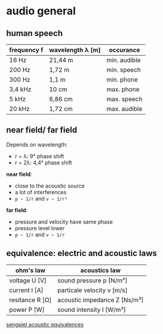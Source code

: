 
# audio general

## human speech
| frequency f | wavelength λ [m] | occurance |
| - | - | - |
| 16 Hz   | 21,44 m | min. audible |
| 200 Hz  |  1,72 m | min. speech |
| 300 Hz  |  1,1 m  | min. phone |
| 3,4 kHz |  10 cm  | max. phone |
| 5 kHz   | 6,86 cm | max. speech |
| 20 kHz  | 1,72 cm | max. audible |

## near field/ far field
Depends on wavelength:
- r = λ: 9° phase shift
- r = 2λ: 4,4° phase shift

**near field**:  
- close to the acoustic source
- a lot of interferences
- `p ~ 1/r` and `v ~ 1/r²`

**far field**:  
- pressure and velocity have same phase
- pressure level lower
- `p ~ 1/r` and `v ~ 1/r`

## equivalence: electric and acoustic laws
| ohm's law | acoustics law |
| - | - |
| voltage U [V]   | sound pressure p [N/m²] |
| current I [A]   | particale velocity v [m/s] |
| resitance R [Ω] | acoustic impedance Z [Ns/m³] |
| power P [W]     | sound intensity I [W/m²] |

[sengpiel acoustic equivalences](https://sengpielaudio.com/Rechner-ak-ohm.htm)